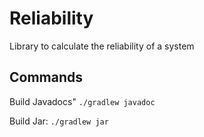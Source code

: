 # Reliability
Library to calculate the reliability of a system

## Commands
Build Javadocs" `./gradlew javadoc`


Build Jar: `./gradlew jar`

